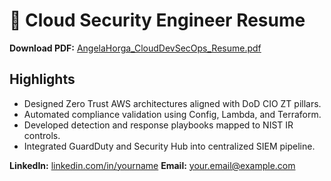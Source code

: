 # 📄 Cloud Security Engineer Resume

**Download PDF:** [AngelaHorga_CloudDevSecOps_Resume.pdf]( . "https://github.com/Gela894/cloud-sec-engineer-portfolio/raw/main/Resume/AngelaHorga_CloudDevSecOps_Resume.pdf")

## Highlights
- Designed Zero Trust AWS architectures aligned with DoD CIO ZT pillars.
- Automated compliance validation using Config, Lambda, and Terraform.
- Developed detection and response playbooks mapped to NIST IR controls.
- Integrated GuardDuty and Security Hub into centralized SIEM pipeline.

**LinkedIn:** [linkedin.com/in/yourname](https://linkedin.com/in/yourname)
**Email:** your.email@example.com

